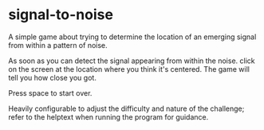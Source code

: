 # signal-to-noise

A simple game about trying to determine the location of an emerging signal from within a pattern of noise.

As soon as you can detect the signal appearing from within the noise. click on the screen at the location where you think it's centered. The game will tell you how close you got.

Press space to start over.

Heavily configurable to adjust the difficulty and nature of the challenge; refer to the helptext when running the program for guidance.